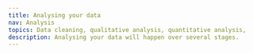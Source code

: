 ```yaml
---
title: Analysing your data
nav: Analysis
topics: Data cleaning, qualitative analysis, quantitative analysis, 
description: Analysing your data will happen over several stages.
---
```


